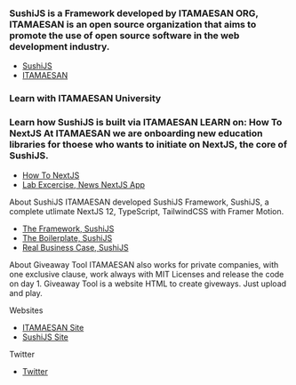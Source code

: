 ### SushiJS is a Framework developed by ITAMAESAN ORG, ITAMAESAN is an open source organization that aims to promote the use of open source software in the web development industry.

- [SushiJS](https://github.com/sushi-js/)
- [ITAMAESAN](https://github.com/itamaesanorg/)

### Learn with ITAMAESAN University
### Learn how SushiJS is built via ITAMAESAN LEARN on: How To NextJS At ITAMAESAN we are onboarding new education libraries for thoese who wants to initiate on NextJS, the core of SushiJS.
- [How To NextJS](https://github.com/itamaesanorg/How-To-NextJS)
- [Lab Excercise, News NextJS App](https://github.com/itamaesanorg/news-app)


About SushiJS
ITAMAESAN developed SushiJS Framework, SushiJS, a complete utlimate NextJS 12, TypeScript, TailwindCSS with Framer Motion.
- [The Framework, SushiJS](https://github.com/itamaesanorg/SushiJS)
- [The Boilerplate, SushiJS](https://github.com/sushi-js/SushiJS-Example-01)
- [Real Business Case, SushiJS](https://demo-01.sushijs.com/)

About Giveaway Tool
ITAMAESAN also works for private companies, with one exclusive clause, work always with MIT Licenses and release the code on day 1.
Giveaway Tool is a website HTML to create giveways. Just upload and play.

Websites
- [ITAMAESAN Site](https://itamaesan.org)
- [SushiJS Site](https://sushijs.com)

Twitter
- [Twitter](https://twitter.com/itamaesanorg)

